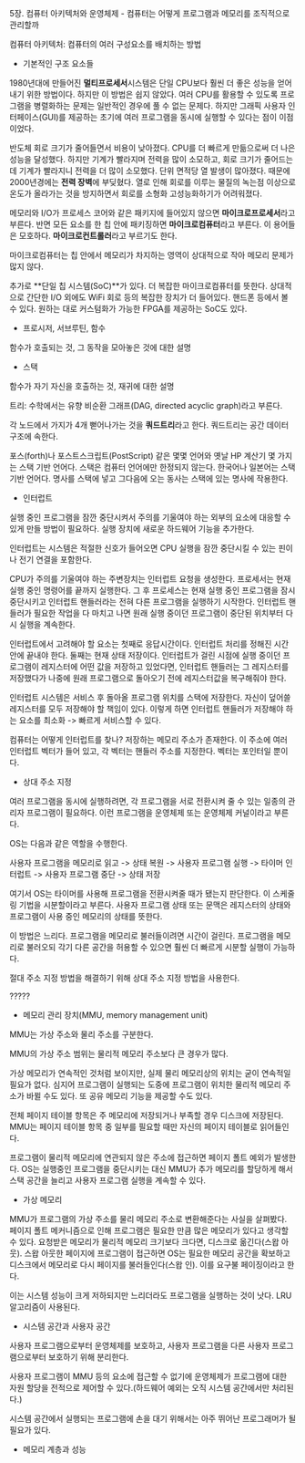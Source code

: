 5장. 컴퓨터 아키텍처와 운영체제 - 컴퓨터는 어떻게 프로그램과 메모리를 조직적으로 관리할까



컴퓨터 아키텍처: 컴퓨터의 여러 구성요소를 배치하는 방법



- 기본적인 구조 요소들

1980년대에 만들어진 **멀티프로세서**시스템은 단일 CPU보다 훨씬 더 좋은 성능을 얻어내기 위한 방법이다. 하지만 이 방법은 쉽지 않았다. 여러 CPU를 활용할 수 있도록 프로그램을 병렬화하는 문제는 일반적인 경우에 풀 수 없는 문제다. 하지만 그래픽 사용자 인터페이스(GUI)를 제공하는 초기에 여러 프로그램을 동시에 실행할 수 있다는 점이 이점이었다.

반도체 회로 크기가 줄어들면서 비용이 낮아졌다. CPU를 더 빠르게 만듦으로써 더 나은 성능을 달성했다. 하지만 기계가 빨라지며 전력을 많이 소모하고, 회로 크기가 줄어드는데 기계가 빨라지니 전력을 더 많이 소모했다. 단위 면적당 열 발생이 많아졌다. 때문에 2000년경에는 **전력 장벽**에 부딪혔다. 열로 인해 회로를 이루는 물질의 녹는점 이상으로 온도가 올라가는 것을 방지하면서 회로를 소형화 고성능화하기가 어려워졌다.



메모리와 I/O가 프로세스 코어와 같은 패키지에 들어있지 않으면 **마이크로프로세서**라고 부른다. 반면 모든 요소를 한 칩 안에 패키징하면 **마이크로컴퓨터**라고 부른다. 이 용어들은 모호하다. **마이크로컨트롤러**라고 부르기도 한다.

마이크로컴퓨터는 칩 안에서 메모리가 차지하는 영역이 상대적으로 작아 메모리 문제가 많지 않다. 

추가로 **단일 칩 시스템(SoC)**가 있다. 더 복잡한 마이크로컴퓨터를 뜻한다. 상대적으로 간단한 I/O 외에도 WiFi 회로 등의 복잡한 장치가 더 들어있다. 핸드폰 등에서 볼 수 있다. 원하는 대로 커스텀화가 가능한 FPGA를 제공하는 SoC도 있다.



- 프로시저, 서브루틴, 함수

함수가 호출되는 것, 그 동작을 모아놓은 것에 대한 설명



- 스택

함수가 자기 자신을 호출하는 것, 재귀에 대한 설명

트리: 수학에서는 유향 비순환 그래프(DAG, directed acyclic graph)라고 부른다.

각 노드에서 가지가 4개 뻗어나가는 것을 **쿼드트리**라고 한다. 쿼드트리는 공간 데이터 구조에 속한다.

포스(forth)나 포스트스크립트(PostScript) 같은 몇몇 언어와 옛날 HP 계산기 몇 가지는 스택 기반 언어다. 스택은 컴퓨터 언어에만 한정되지 않는다. 한국어나 일본어는 스택 기반 언어다. 명사를 스택에 넣고 그다음에 오는 동사는 스택에 있는 명사에 작용한다.



- 인터럽트

실행 중인 프로그램을 잠깐 중단시켜서 주의를 기울여야 하는 외부의 요소에 대응할 수 있게 만들 방법이 필요하다. 실행 장치에 새로운 하드웨어 기능을 추가한다.

인터럽트는 시스템은 적절한 신호가 들어오면 CPU 실행을 잠깐 중단시킬 수 있는 핀이나 전기 연결을 포함한다.

CPU가 주의를 기울여야 하는 주변장치는 인터럽트 요청을 생성한다. 프로세서는 현재 실행 중인 명령어를 끝까지 실행한다. 그 후 프로세스는 현재 실행 중인 프로그램을 잠시 중단시키고 인터럽트 핸들러라는 전혀 다른 프로그램을 실행하기 시작한다. 인터럽트 핸들러가 필요한 작업을 다 마치고 나면 원래 실행 중이던 프로그램이 중단된 위치부터 다시 실행을 계속한다.

인터럽트에서 고려해야 할 요소는 첫째로 응답시간이다. 인터럽트 처리를 정해진 시간 안에 끝내야 한다. 둘째는 현재 상태 저장이다. 인터럽트가 걸린 시점에 실행 중이던 프로그램이 레지스터에 어떤 값을 저장하고 있었다면, 인터럽트 핸들러는 그 레지스터를 저장했다가 나중에 원래 프로그램으로 돌아오기 전에 레지스터값을 복구해줘야 한다.

인터럽트 시스템은 서비스 후 돌아올 프로그램 위치를 스택에 저장한다. 자신이 덮어쓸 레지스터를 모두 저장해야 할 책임이 있다. 이렇게 하면 인터럽트 핸들러가 저장해야 하는 요소를 최소화 -> 빠르게 서비스할 수 있다.

컴퓨터는 어떻게 인터럽트를 찾나? 저장하는 메모리 주소가 존재한다. 이 주소에 여러 인터럽트 벡터가 들어 있고, 각 벡터는 핸들러 주소를 지정한다. 벡터는 포인터일 뿐이다. 



- 상대 주소 지정

여러 프로그램을 동시에 실행하려면, 각 프로그램을 서로 전환시켜 줄 수 있는 일종의 관리자 프로그램이 필요하다. 이런 프로그램을 운영체제 또는 운영체제 커널이라고 부른다. 

OS는 다음과 같은 역할을 수행한다.

사용자 프로그램을 메모리로 읽고 -> 상태 복원 -> 사용자 프로그램 실행 -> 타이머 인터럽트 -> 사용자 프로그램 중단 -> 상태 저장

여기서 OS는 타이머를 사용해 프로그램을 전환시켜줄 때가 됐는지 판단한다. 이 스케줄링 기법을 시분할이라고 부른다. 사용자 프로그램 상태 또는 문맥은 레지스터의 상태와 프로그램이 사용 중인 메모리의 상태를 뜻한다.

이 방법은 느리다. 프로그램을 메모리로 불러들이려면 시간이 걸린다. 프로그램을 메모리로 불러오되 각기 다른 공간을 허용할 수 있으면 훨씬 더 빠르게 시분할 실행이 가능하다.

절대 주소 지정 방법을 해결하기 위해 상대 주소 지정 방법을 사용한다. 

?????



- 메모리 관리 장치(MMU, memory management unit)

MMU는 가상 주소와 물리 주소를 구분한다.

MMU의 가상 주소 범위는 물리적 메모리 주소보다 큰 경우가 많다.

가상 메모리가 연속적인 것처럼 보이지만, 실제 물리 메모리상의 위치는 굳이 연속적일 필요가 없다. 심지어 프로그램이 실행되는 도중에 프로그램이 위치한 물리적 메모리 주소가 바뀔 수도 있다. 또 공유 메모리 기능을 제공할 수도 있다.

전체 페이지 테이블 항목은 주 메모리에 저장되거나 부족할 경우 디스크에 저장된다. MMU는 페이지 테이블 항목 중 일부를 필요할 때만 자신의 페이지 테이블로 읽어들인다.

프로그램이 물리적 메모리에 연관되지 않은 주소에 접근하면 페이지 폴트 예외가 발생한다. OS는 실행중인 프로그램을 중단시키는 대신 MMU가 추가 메모리를 할당하게 해서 스택 공간을 늘리고 사용자 프로그램 실행을 계속할 수 있다.



- 가상 메모리

MMU가 프로그램의 가상 주소를 물리 메모리 주소로 변환해준다는 사실을 살펴봤다. 페이지 폴트 메커니즘으로 인해 프로그램은 필요한 만큼 많은 메모리가 있다고 생각할 수 있다. 요청받은 메모리가 물리적 메모리 크기보다 크다면, 디스크로 옮긴다(스왑 아웃). 스왑 아웃한 페이지에 프로그램이 접근하면 OS는 필요한 메모리 공간을 확보하고 디스크에서 메모리로 다시 페이지를 불러들인다(스왑 인). 이를 요구불 페이징이라고 한다.

이는 시스템 성능이 크게 저하되지만 느리더라도 프로그램을 실행하는 것이 낫다. LRU알고리즘이 사용된다.



- 시스템 공간과 사용자 공간

사용자 프로그램으로부터 운영체제를 보호하고, 사용자 프로그램을 다른 사용자 프로그램으로부터 보호하기 위해 분리한다.

사용자 프로그램이 MMU 등의 요소에 접근할 수 없기에 운영체제가 프로그램에 대한 자원 할당을 전적으로 제어할 수 있다.(하드웨어 예외는 오직 시스템 공간에서만 처리된다.)

시스템 공간에서 실행되는 프로그램에 손을 대기 위해서는 아주 뛰어난 프로그래머가 될 필요가 있다.



- 메모리 계층과 성능

